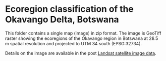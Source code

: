 # Ecoregion classification of the Okavango Delta, Botswana

This folder contains a single map (image) in zip format. The image is GeoTiff raster showing the ecoregions of the Okavango region in Botswana at 28.5 m spatial resolution and projected to UTM 34 south (EPSG:32734).

Details on the image are available in the post [Landsat satellite image data](.https://karttur.github.io/okavango/blog/oka-landcover/).
